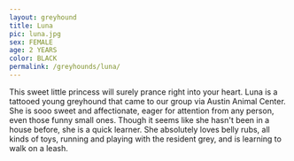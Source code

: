 ```yaml
---
layout: greyhound
title: Luna
pic: luna.jpg
sex: FEMALE
age: 2 YEARS
color: BLACK
permalink: /greyhounds/luna/
---
```


This sweet little princess will surely prance right into your heart.  Luna is a tattooed young greyhound that came to
our group via Austin Animal Center.  She is sooo sweet and affectionate, eager for attention from any person, even those
funny small ones.  Though it seems like she hasn't been in a house before, she is a quick learner. She absolutely loves
belly rubs, all kinds of toys, running and playing with the resident grey, and is learning to walk on a leash.
